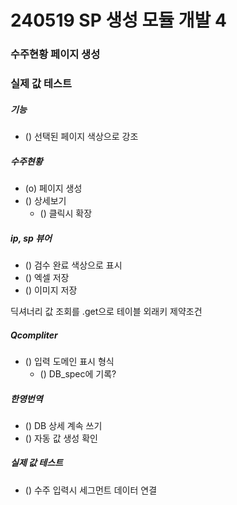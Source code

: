 # 240519 SP 생성 모듈 개발 4

### 수주현황 페이지 생성
### 실제 값 테스트

##### 기능
- () 선택된 페이지 색상으로 강조

##### 수주현황
- (o) 페이지 생성
- () 상세보기
    - () 클릭시 확장

##### ip, sp 뷰어
- () 검수 완료 색상으로 표시
- () 엑셀 저장
- () 이미지 저장

딕셔너리 값 조회를 .get으로 
테이블 외래키 제약조건
##### Qcompliter
- () 입력 도메인 표시 형식
    - () DB_spec에 기록?

##### 한영번역
- () DB 상세 계속 쓰기
- () 자동 값 생성 확인


##### 실제 값 테스트
- () 수주 입력시 세그먼트 데이터 연결 
